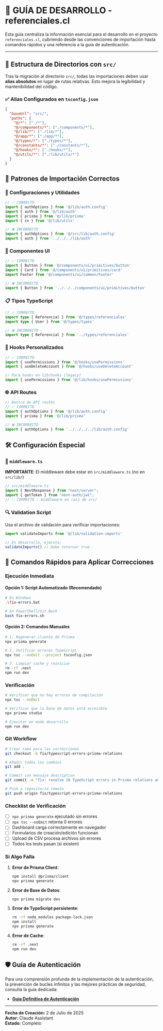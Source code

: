 # 🚀 GUÍA DE DESARROLLO - referenciales.cl

Esta guía centraliza la información esencial para el desarrollo en el proyecto `referenciales.cl`, cubriendo desde las convenciones de importación hasta comandos rápidos y una referencia a la guía de autenticación.

---

## 🎯 Estructura de Directorios con `src/`

Tras la migración al directorio `src/`, todas las importaciones deben usar **alias absolutos** en lugar de rutas relativas. Esto mejora la legibilidad y mantenibilidad del código.

### ✅ **Alias Configurados en `tsconfig.json`**

```json
{
  "baseUrl": "src/",
  "paths": {
    "@/*": ["./*"],
    "@/components/*": ["./components/*"],
    "@/lib/*": ["./lib/*"],
    "@/app/*": ["./app/*"],
    "@/types/*": ["./types/*"],
    "@/constants/*": ["./constants/*"],
    "@/hooks/*": ["./hooks/*"],
    "@/utils/*": ["./lib/utils/*"]
  }
}
```

## 📖 Patrones de Importación Correctos

### 🔧 **Configuraciones y Utilidades**
```typescript
// ✅ CORRECTO
import { authOptions } from '@/lib/auth.config'
import { auth } from '@/lib/auth'
import { prisma } from '@/lib/prisma'
import { cn } from '@/lib/utils'

// ❌ INCORRECTO
import { authOptions } from '@/src/lib/auth.config'
import { auth } from '../../../lib/auth'
```

### 🎨 **Componentes UI**
```typescript
// ✅ CORRECTO
import { Button } from '@/components/ui/primitives/button'
import { Card } from '@/components/ui/primitives/card'
import Footer from '@/components/ui/common/Footer'

// ❌ INCORRECTO
import { Button } from '../../../components/ui/primitives/button'
```

### 📋 **Tipos TypeScript**
```typescript
// ✅ CORRECTO
import type { Referencial } from '@/types/referenciales'
import type { User } from '@/types/types'

// ❌ INCORRECTO
import type { Referencial } from '../types/referenciales'
```

### 🎣 **Hooks Personalizados**
```typescript
// ✅ CORRECTO
import { usePermissions } from '@/hooks/usePermissions'
import { useDeleteAccount } from '@/hooks/useDeleteAccount'

// Para hooks en lib/hooks (legacy)
import { usePermissions } from '@/lib/hooks/usePermissions'
```

### 🌐 **API Routes**
```typescript
// Dentro de API routes
// ✅ CORRECTO
import { authOptions } from '@/lib/auth.config'
import { prisma } from '@/lib/prisma'

// ❌ INCORRECTO
import { authOptions } from '../../../../lib/auth.config'
```

## 🛠️ Configuración Especial

### 📄 **`middleware.ts`**
**IMPORTANTE**: El middleware debe estar en `src/middleware.ts` (no en `src/lib/`)

```typescript
// src/middleware.ts
import { NextResponse } from "next/server";
import { getToken } from "next-auth/jwt";
// ✅ CORRECTO - middleware en raíz de src/
```

### 🔍 **Validation Script**
Usa el archivo de validación para verificar importaciones:

```typescript
import validateImports from '@/lib/validation-imports'

// En desarrollo, ejecuta:
validateImports() // Debe retornar true
```

## 🚀 Comandos Rápidos para Aplicar Correcciones

### Ejecución Inmediata

#### Opción 1: Script Automatizado (Recomendado)
```bash
# En Windows
.\fix-errors.bat

# En PowerShell/Git Bash  
bash fix-errors.sh
```

#### Opción 2: Comandos Manuales
```bash
# 1. Regenerar cliente de Prisma
npx prisma generate

# 2. Verificar errores TypeScript
npx tsc --noEmit --project tsconfig.json

# 3. Limpiar cache y reiniciar
rm -rf .next
npm run dev
```

### Verificación

```bash
# Verificar que no hay errores de compilación
npx tsc --noEmit

# Verificar que la base de datos está accesible
npx prisma studio

# Ejecutar en modo desarrollo
npm run dev
```

### Git Workflow

```bash
# Crear rama para las correcciones
git checkout -b fix/typescript-errors-prisma-relations

# Añadir todos los cambios
git add .

# Commit con mensaje descriptivo
git commit -m "fix: resolve 16 TypeScript errors in Prisma relations and schema\n\n- Add @updatedAt directive to schema fields\n- Fix relation naming: user → User, conservador → conservadores  \n- Add explicit id and updatedAt fields to create operations\n- Update all affected components and API routes\n\nResolves all compilation errors and ensures type safety."

# Push a repositorio remoto
git push origin fix/typescript-errors-prisma-relations
```

### Checklist de Verificación

*   [ ] `npx prisma generate` ejecutado sin errores
*   [ ] `npx tsc --noEmit` retorna 0 errores  
*   [ ] Dashboard carga correctamente en navegador
*   [ ] Formularios de creación/edición funcionan
*   [ ] Upload de CSV procesa archivos sin errores
*   [ ] Todos los tests pasan (si existen)

### Si Algo Falla

1.  **Error de Prisma Client**:
    ```bash
    npm install @prisma/client
    npx prisma generate
    ```

2.  **Error de Base de Datos**:
    ```bash
    npx prisma migrate dev
    ```

3.  **Error de TypeScript persistente**:
    ```bash
    rm -rf node_modules package-lock.json
    npm install
    npx prisma generate
    ```

4.  **Error de Cache**:
    ```bash
    rm -rf .next
    npm run dev
    ```

## 🛡️ Guía de Autenticación

Para una comprensión profunda de la implementación de la autenticación, la prevención de bucles infinitos y las mejores prácticas de seguridad, consulta la guía dedicada:

*   [**Guía Definitiva de Autenticación**](./AUTHENTICATION_GUIDE.md)

---

**Fecha de Creación:** 2 de Julio de 2025  
**Autor:** Claude Assistant  
**Estado:** Completo
